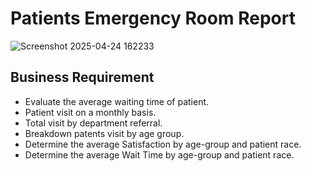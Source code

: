 # Patients Emergency Room Report

![Screenshot 2025-04-24 162233](https://github.com/user-attachments/assets/8fa32f21-fd28-4b0d-90a4-d84a26223e39)

## Business Requirement

 - Evaluate the average waiting time of patient.
 - Patient visit on a monthly basis.
 - Total visit by department referral.
 - Breakdown patents visit by age group.
 - Determine the average Satisfaction by age-group and patient race.
 - Determine the average Wait Time by age-group and patient race.
